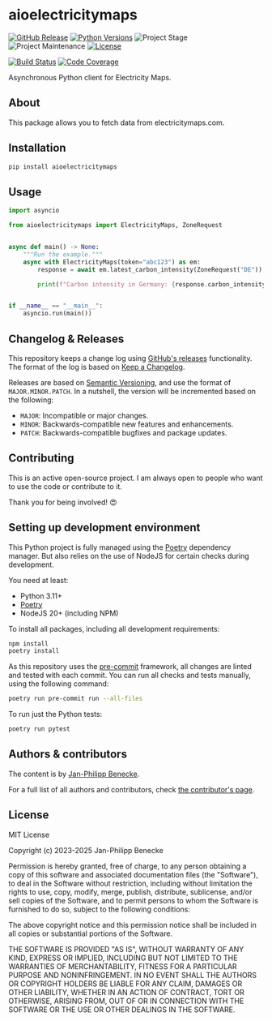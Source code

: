 # aioelectricitymaps

[![GitHub Release][releases-shield]][releases]
[![Python Versions][python-versions-shield]][pypi]
![Project Stage][project-stage-shield]
![Project Maintenance][maintenance-shield]
[![License][license-shield]](LICENSE.md)

[![Build Status][build-shield]][build]
[![Code Coverage][codecov-shield]][codecov]

Asynchronous Python client for Electricity Maps.

## About

This package allows you to fetch data from electricitymaps.com.

## Installation

```bash
pip install aioelectricitymaps
```

## Usage

```python
import asyncio

from aioelectricitymaps import ElectricityMaps, ZoneRequest


async def main() -> None:
    """Run the example."""
    async with ElectricityMaps(token="abc123") as em:
        response = await em.latest_carbon_intensity(ZoneRequest("DE"))

        print(f"Carbon intensity in Germany: {response.carbon_intensity} gCO2eq/kWh")


if __name__ == "__main__":
    asyncio.run(main())
```

## Changelog & Releases

This repository keeps a change log using [GitHub's releases][releases]
functionality. The format of the log is based on
[Keep a Changelog][keepchangelog].

Releases are based on [Semantic Versioning][semver], and use the format
of `MAJOR.MINOR.PATCH`. In a nutshell, the version will be incremented
based on the following:

- `MAJOR`: Incompatible or major changes.
- `MINOR`: Backwards-compatible new features and enhancements.
- `PATCH`: Backwards-compatible bugfixes and package updates.

## Contributing

This is an active open-source project. I am always open to people who want to
use the code or contribute to it.

Thank you for being involved! :heart_eyes:

## Setting up development environment

This Python project is fully managed using the [Poetry][poetry] dependency manager. But also relies on the use of NodeJS for certain checks during development.

You need at least:

- Python 3.11+
- [Poetry][poetry-install]
- NodeJS 20+ (including NPM)

To install all packages, including all development requirements:

```bash
npm install
poetry install
```

As this repository uses the [pre-commit][pre-commit] framework, all changes
are linted and tested with each commit. You can run all checks and tests
manually, using the following command:

```bash
poetry run pre-commit run --all-files
```

To run just the Python tests:

```bash
poetry run pytest
```

## Authors & contributors

The content is by [Jan-Philipp Benecke][jpbede].

For a full list of all authors and contributors,
check [the contributor's page][contributors].

## License

MIT License

Copyright (c) 2023-2025 Jan-Philipp Benecke

Permission is hereby granted, free of charge, to any person obtaining a copy
of this software and associated documentation files (the "Software"), to deal
in the Software without restriction, including without limitation the rights
to use, copy, modify, merge, publish, distribute, sublicense, and/or sell
copies of the Software, and to permit persons to whom the Software is
furnished to do so, subject to the following conditions:

The above copyright notice and this permission notice shall be included in all
copies or substantial portions of the Software.

THE SOFTWARE IS PROVIDED "AS IS", WITHOUT WARRANTY OF ANY KIND, EXPRESS OR
IMPLIED, INCLUDING BUT NOT LIMITED TO THE WARRANTIES OF MERCHANTABILITY,
FITNESS FOR A PARTICULAR PURPOSE AND NONINFRINGEMENT. IN NO EVENT SHALL THE
AUTHORS OR COPYRIGHT HOLDERS BE LIABLE FOR ANY CLAIM, DAMAGES OR OTHER
LIABILITY, WHETHER IN AN ACTION OF CONTRACT, TORT OR OTHERWISE, ARISING FROM,
OUT OF OR IN CONNECTION WITH THE SOFTWARE OR THE USE OR OTHER DEALINGS IN THE
SOFTWARE.

[build-shield]: https://github.com/jpbede/aioelectricitymaps/actions/workflows/release.yml/badge.svg
[build]: https://github.com/jpbede/aioelectricitymaps/actions
[codecov-shield]: https://codecov.io/gh/jpbede/aioelectricitymaps/branch/main/graph/badge.svg
[codecov]: https://codecov.io/gh/jpbede/aioelectricitymaps
[commits-shield]: https://img.shields.io/github/commit-activity/y/jpbede/aioelectricitymaps.svg
[commits]: https://github.com/jpbede/aioelectricitymaps/commits/main
[contributors]: https://github.com/jpbede/aioelectricitymaps/graphs/contributors
[jpbede]: https://github.com/jpbede
[keepchangelog]: http://keepachangelog.com/en/1.0.0/
[license-shield]: https://img.shields.io/github/license/jpbede/aioelectricitymaps.svg
[maintenance-shield]: https://img.shields.io/maintenance/yes/2025.svg
[poetry-install]: https://python-poetry.org/docs/#installation
[poetry]: https://python-poetry.org
[pre-commit]: https://pre-commit.com/
[project-stage-shield]: https://img.shields.io/badge/project%20stage-stable-green.svg
[python-versions-shield]: https://img.shields.io/pypi/pyversions/aioelectricitymaps
[releases-shield]: https://img.shields.io/github/release/jpbede/aioelectricitymaps.svg
[releases]: https://github.com/jpbede/aioelectricitymaps/releases
[semver]: http://semver.org/spec/v2.0.0.html
[pypi]: https://pypi.org/project/aioelectricitymaps/
